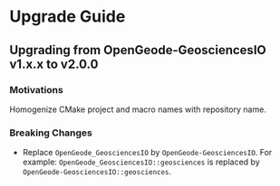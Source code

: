 # Upgrade Guide

## Upgrading from OpenGeode-GeosciencesIO v1.x.x to v2.0.0

### Motivations

Homogenize CMake project and macro names with repository name.

### Breaking Changes

- Replace `OpenGeode_GeosciencesIO` by `OpenGeode-GeosciencesIO`. For example:
`OpenGeode_GeosciencesIO::geosciences` is replaced by `OpenGeode-GeosciencesIO::geosciences`.

